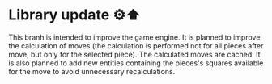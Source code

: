 # Library update ⚙️⬆️

This branh is intended to improve the game engine. 
It is planned to improve the calculation of moves 
(the calculation is performed not for all pieces 
after move, but only for the selected piece). 
The calculated moves are cached. It is also planned 
to add new entities containing the pieces's squares 
available for the move to avoid unnecessary recalculations.

